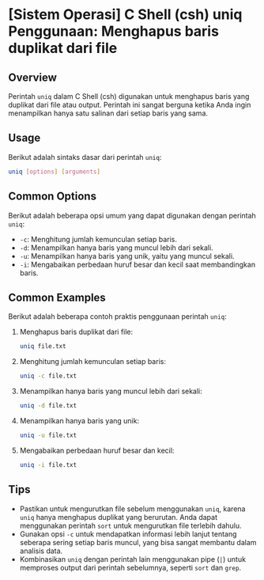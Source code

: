 # [Sistem Operasi] C Shell (csh) uniq Penggunaan: Menghapus baris duplikat dari file

## Overview
Perintah `uniq` dalam C Shell (csh) digunakan untuk menghapus baris yang duplikat dari file atau output. Perintah ini sangat berguna ketika Anda ingin menampilkan hanya satu salinan dari setiap baris yang sama.

## Usage
Berikut adalah sintaks dasar dari perintah `uniq`:

```bash
uniq [options] [arguments]
```

## Common Options
Berikut adalah beberapa opsi umum yang dapat digunakan dengan perintah `uniq`:

- `-c`: Menghitung jumlah kemunculan setiap baris.
- `-d`: Menampilkan hanya baris yang muncul lebih dari sekali.
- `-u`: Menampilkan hanya baris yang unik, yaitu yang muncul sekali.
- `-i`: Mengabaikan perbedaan huruf besar dan kecil saat membandingkan baris.

## Common Examples
Berikut adalah beberapa contoh praktis penggunaan perintah `uniq`:

1. Menghapus baris duplikat dari file:
   ```bash
   uniq file.txt
   ```

2. Menghitung jumlah kemunculan setiap baris:
   ```bash
   uniq -c file.txt
   ```

3. Menampilkan hanya baris yang muncul lebih dari sekali:
   ```bash
   uniq -d file.txt
   ```

4. Menampilkan hanya baris yang unik:
   ```bash
   uniq -u file.txt
   ```

5. Mengabaikan perbedaan huruf besar dan kecil:
   ```bash
   uniq -i file.txt
   ```

## Tips
- Pastikan untuk mengurutkan file sebelum menggunakan `uniq`, karena `uniq` hanya menghapus duplikat yang berurutan. Anda dapat menggunakan perintah `sort` untuk mengurutkan file terlebih dahulu.
- Gunakan opsi `-c` untuk mendapatkan informasi lebih lanjut tentang seberapa sering setiap baris muncul, yang bisa sangat membantu dalam analisis data.
- Kombinasikan `uniq` dengan perintah lain menggunakan pipe (`|`) untuk memproses output dari perintah sebelumnya, seperti `sort` dan `grep`.